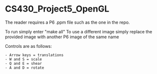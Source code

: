 # CS430_Project5_OpenGL

The reader requires a P6 .ppm file such as the one in the repo.

To run simply enter "make all"
To use a different image simply replace the provided image with another P6 image of the same name

Controls are as follows:

	- Arrow keys = translations
	- W and S = scale
	- Q and E = shear
	- A and D = rotate